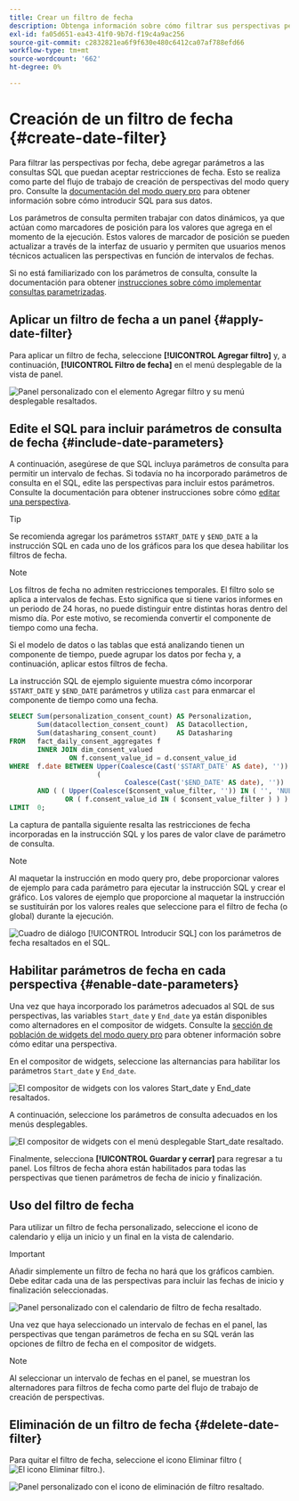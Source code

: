 ```yaml
---
title: Crear un filtro de fecha
description: Obtenga información sobre cómo filtrar sus perspectivas personalizadas por fecha.
exl-id: fa05d651-ea43-41f0-9b7d-f19c4a9ac256
source-git-commit: c2832821ea6f9f630e480c6412ca07af788efd66
workflow-type: tm+mt
source-wordcount: '662'
ht-degree: 0%

---
```


# Creación de un filtro de fecha {#create-date-filter}

Para filtrar las perspectivas por fecha, debe agregar parámetros a las consultas SQL que puedan aceptar restricciones de fecha. Esto se realiza como parte del flujo de trabajo de creación de perspectivas del modo query pro. Consulte la [documentación del modo query pro](#query-pro-mode) para obtener información sobre cómo introducir SQL para sus datos.

Los parámetros de consulta permiten trabajar con datos dinámicos, ya que actúan como marcadores de posición para los valores que agrega en el momento de la ejecución. Estos valores de marcador de posición se pueden actualizar a través de la interfaz de usuario y permiten que usuarios menos técnicos actualicen las perspectivas en función de intervalos de fechas.

Si no está familiarizado con los parámetros de consulta, consulte la documentación para obtener [instrucciones sobre cómo implementar consultas parametrizadas](../../../../query-service/ui/parameterized-queries.md).

## Aplicar un filtro de fecha a un panel {#apply-date-filter}

Para aplicar un filtro de fecha, seleccione **[!UICONTROL Agregar filtro]** y, a continuación, **[!UICONTROL Filtro de fecha]** en el menú desplegable de la vista de panel.

![Panel personalizado con el elemento Agregar filtro y su menú desplegable resaltados.](../../../images/customizable-insights/add-filter.png)

## Edite el SQL para incluir parámetros de consulta de fecha {#include-date-parameters}

A continuación, asegúrese de que SQL incluya parámetros de consulta para permitir un intervalo de fechas. Si todavía no ha incorporado parámetros de consulta en el SQL, edite las perspectivas para incluir estos parámetros. Consulte la documentación para obtener instrucciones sobre cómo [editar una perspectiva](../query-pro-mode.md#edit).

>[!TIP]
>
>Se recomienda agregar los parámetros `$START_DATE` y `$END_DATE` a la instrucción SQL en cada uno de los gráficos para los que desea habilitar los filtros de fecha.

>[!NOTE]
>
>Los filtros de fecha no admiten restricciones temporales. El filtro solo se aplica a intervalos de fechas. Esto significa que si tiene varios informes en un periodo de 24 horas, no puede distinguir entre distintas horas dentro del mismo día. Por este motivo, se recomienda convertir el componente de tiempo como una fecha.

Si el modelo de datos o las tablas que está analizando tienen un componente de tiempo, puede agrupar los datos por fecha y, a continuación, aplicar estos filtros de fecha.

La instrucción SQL de ejemplo siguiente muestra cómo incorporar `$START_DATE` y `$END_DATE` parámetros y utiliza `cast` para enmarcar el componente de tiempo como una fecha.

```sql
SELECT Sum(personalization_consent_count) AS Personalization,
       Sum(datacollection_consent_count)  AS Datacollection,
       Sum(datasharing_consent_count)     AS Datasharing
FROM   fact_daily_consent_aggregates f
       INNER JOIN dim_consent_valued
               ON f.consent_value_id = d.consent_value_id
WHERE  f.date BETWEEN Upper(Coalesce(Cast('$START_DATE' AS date), '')) AND Upper
                      (
                             Coalesce(Cast('$END_DATE' AS date), ''))
       AND ( ( Upper(Coalesce($consent_value_filter, '')) IN ( '', 'NULL' ) )
              OR ( f.consent_value_id IN ( $consent_value_filter ) ) )
LIMIT  0; 
```

La captura de pantalla siguiente resalta las restricciones de fecha incorporadas en la instrucción SQL y los pares de valor clave de parámetro de consulta.

>[!NOTE]
>
>Al maquetar la instrucción en modo query pro, debe proporcionar valores de ejemplo para cada parámetro para ejecutar la instrucción SQL y crear el gráfico. Los valores de ejemplo que proporcione al maquetar la instrucción se sustituirán por los valores reales que seleccione para el filtro de fecha (o global) durante la ejecución.

![Cuadro de diálogo [!UICONTROL Introducir SQL] con los parámetros de fecha resaltados en el SQL.](../../../images/customizable-insights/sql-date-parameters.png)

## Habilitar parámetros de fecha en cada perspectiva {#enable-date-parameters}

Una vez que haya incorporado los parámetros adecuados al SQL de sus perspectivas, las variables `Start_date` y `End_date` ya están disponibles como alternadores en el compositor de widgets. Consulte la [sección de población de widgets del modo query pro](#populate-widget) para obtener información sobre cómo editar una perspectiva.

En el compositor de widgets, seleccione las alternancias para habilitar los parámetros `Start_date` y `End_date`.

![El compositor de widgets con los valores Start_date y End_date resaltados.](../../../images/customizable-insights/widget-composer-date-filter-toggles.png)

A continuación, seleccione los parámetros de consulta adecuados en los menús desplegables.

![El compositor de widgets con el menú desplegable Start_date resaltado.](../../../images/customizable-insights/widget-composer-date-filter-dropdown.png)

Finalmente, selecciona **[!UICONTROL Guardar y cerrar]** para regresar a tu panel. Los filtros de fecha ahora están habilitados para todas las perspectivas que tienen parámetros de fecha de inicio y finalización.

## Uso del filtro de fecha

Para utilizar un filtro de fecha personalizado, seleccione el icono de calendario y elija un inicio y un final en la vista de calendario.

>[!IMPORTANT]
>
>Añadir simplemente un filtro de fecha no hará que los gráficos cambien. Debe editar cada una de las perspectivas para incluir las fechas de inicio y finalización seleccionadas.

![Panel personalizado con el calendario de filtro de fecha resaltado.](../../../images/customizable-insights/date-filter.png)

Una vez que haya seleccionado un intervalo de fechas en el panel, las perspectivas que tengan parámetros de fecha en su SQL verán las opciones de filtro de fecha en el compositor de widgets.

>[!NOTE]
>
>Al seleccionar un intervalo de fechas en el panel, se muestran los alternadores para filtros de fecha como parte del flujo de trabajo de creación de perspectivas.

## Eliminación de un filtro de fecha {#delete-date-filter}

Para quitar el filtro de fecha, seleccione el icono Eliminar filtro (![El icono Eliminar filtro.](/help/images/icons/filter-delete.png)).

![Panel personalizado con el icono de eliminación de filtro resaltado.](../../../images/customizable-insights/delete-date-filter.png)
